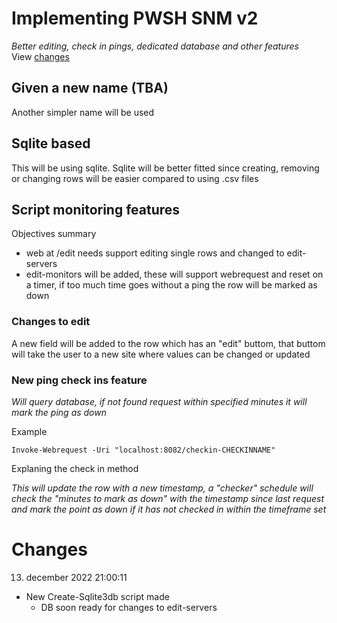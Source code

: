 # Implementing PWSH SNM v2
*Better editing, check in pings, dedicated database and other features*  
View [changes](#changes)

## Given a new name (TBA)
Another simpler name will be used

## Sqlite based
This will be using sqlite. Sqlite will be better fitted since creating, removing or changing rows will be easier compared to using .csv files


## Script monitoring features
Objectives summary

- web at /edit needs support editing single rows and changed to edit-servers
- edit-monitors will be added, these will support webrequest and reset on a timer, if too much time goes without a ping the row will be marked as down

### Changes to edit

A new field will be added to the row which has an "edit" buttom, that buttom will take the user to a new site where values can be changed or updated

### New ping check ins feature
*Will query database, if not found request within specified minutes it will mark the ping as down*

Example
```pwsh
Invoke-Webrequest -Uri "localhost:8082/checkin-CHECKINNAME"
```
Explaning the check in method

*This will update the row with a new timestamp, a "checker" schedule will check the "minutes to mark as down" with the timestamp since last request and mark the point as down if it has not checked in within the timeframe set*


# Changes
13. december 2022 21:00:11  
- New Create-Sqlite3db script made
   - DB soon ready for changes to edit-servers

   